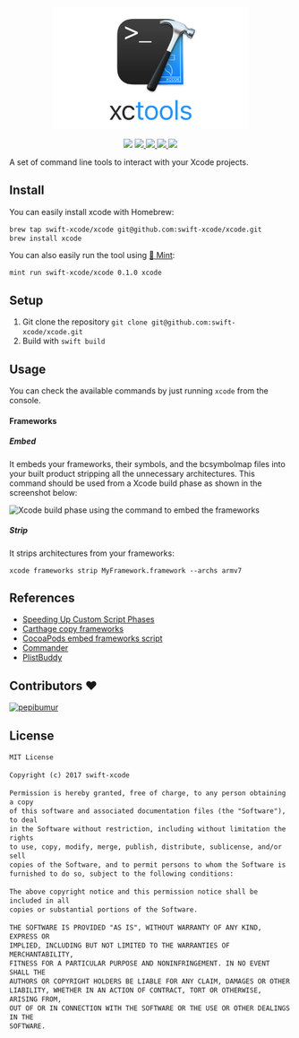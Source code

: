 <p align="center">
<a href="https://github.com/swift-xcode/xcode">
<img src="Assets/Logo.png" alt="XcodeGen" width="350" />
</a>
</p>
<p align="center">
  <img src="https://img.shields.io/badge/package%20managers-SwiftPM-yellow.svg"/>
  <a href="https://github.com/swift-xcode/xcode/releases">
    <img src="https://img.shields.io/github/release/swift-xcode/xcode.svg"/>
  </a>
  <a href="https://travis-ci.org/swift-xcode/xcode">
    <img src="https://img.shields.io/travis/swift-xcode/xcode/master.svg?style=flat"/>
  </a>
  <a href="https://github.com/swift-xcode/xcode/blob/master/LICENSE">
    <img src="https://img.shields.io/github/license/mashape/apistatus.svg"/>
  </a>
  <a>
    <a href="http://swift-xcode.herokuapp.com/"><img src="https://swift-xcode.herokuapp.com/badge.svg"></a>
  </a>
</p>

A set of command line tools to interact with your Xcode projects.

## Install

You can easily install xcode with Homebrew:

```
brew tap swift-xcode/xcode git@github.com:swift-xcode/xcode.git
brew install xcode
```

You can also easily run the tool using [🌱 Mint](https://github.com/yonaskolb/mint):

```bash
mint run swift-xcode/xcode 0.1.0 xcode
```

## Setup

1. Git clone the repository `git clone git@github.com:swift-xcode/xcode.git`
2. Build with `swift build`

## Usage

You can check the available commands by just running `xcode` from the console.

#### Frameworks

##### Embed
It embeds your frameworks, their symbols, and the bcsymbolmap files into your built product stripping all the unnecessary architectures. This command should be used from a Xcode build phase as shown in the screenshot below:

![Xcode build phase using the command to embed the frameworks](Assets/Frameworks-Embed.png)

##### Strip
It strips architectures from your frameworks:

```
xcode frameworks strip MyFramework.framework --archs armv7
```

## References

- [Speeding Up Custom Script Phases](http://indiestack.com/2014/12/speeding-up-custom-script-phases/)
- [Carthage copy frameworks](https://github.com/Carthage/Carthage/blob/master/Source/carthage/CopyFrameworks.swift)
- [CocoaPods embed frameworks script](https://github.com/CocoaPods/CocoaPods/blob/master/lib/cocoapods/generator/embed_frameworks_script.rb)
- [Commander](https://github.com/kylef/Commander)
- [PlistBuddy](https://developer.apple.com/legacy/library/documentation/Darwin/Reference/ManPages/man8/PlistBuddy.8.html)

## Contributors :heart:

[<img alt="pepibumur" src="https://avatars3.githubusercontent.com/u/663605?v=4&s=117" width="117">](https://github.com/pepibumur)

## License

```
MIT License

Copyright (c) 2017 swift-xcode

Permission is hereby granted, free of charge, to any person obtaining a copy
of this software and associated documentation files (the "Software"), to deal
in the Software without restriction, including without limitation the rights
to use, copy, modify, merge, publish, distribute, sublicense, and/or sell
copies of the Software, and to permit persons to whom the Software is
furnished to do so, subject to the following conditions:

The above copyright notice and this permission notice shall be included in all
copies or substantial portions of the Software.

THE SOFTWARE IS PROVIDED "AS IS", WITHOUT WARRANTY OF ANY KIND, EXPRESS OR
IMPLIED, INCLUDING BUT NOT LIMITED TO THE WARRANTIES OF MERCHANTABILITY,
FITNESS FOR A PARTICULAR PURPOSE AND NONINFRINGEMENT. IN NO EVENT SHALL THE
AUTHORS OR COPYRIGHT HOLDERS BE LIABLE FOR ANY CLAIM, DAMAGES OR OTHER
LIABILITY, WHETHER IN AN ACTION OF CONTRACT, TORT OR OTHERWISE, ARISING FROM,
OUT OF OR IN CONNECTION WITH THE SOFTWARE OR THE USE OR OTHER DEALINGS IN THE
SOFTWARE.
```
